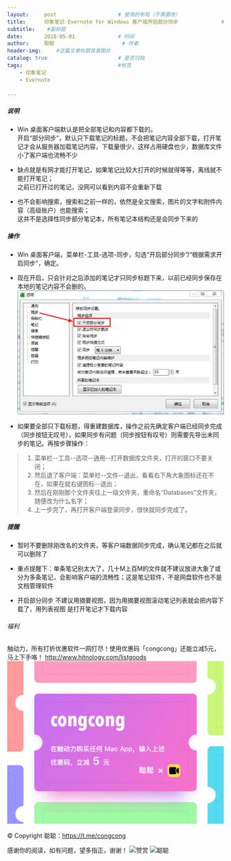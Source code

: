 ```yaml
---
layout:     post                    # 使用的布局（不需要改）
title:      印象笔记 Evernote for Windows 客户端开启部分同步              # 标题 
subtitle:    #副标题
date:       2018-05-01              # 时间
author:     聪聪                      # 作者
header-img:     #这篇文章标题背景图片
catalog: true                       # 是否归档
tags:                               #标签
    - 印象笔记
    - Evernote

---
```


##### 说明
* Win 桌面客户端默认是把全部笔记和内容都下载的。<br/>
开启“部分同步”，默认只下载笔记的标题，不会把笔记内容全部下载，打开笔记才会从服务器加载笔记内容，下载量很少，这样占用硬盘也少，数据库文件小了客户端也流畅不少

* 缺点就是有网才能打开笔记，如果笔记比较大打开的时候就得等等，离线就不能打开笔记；<br/>
之前已打开过的笔记，没网可以看到内容不会重新下载

* 也不会影响搜索，搜索和之前一样的，依然是全文搜索，图片的文字和附件内容（高级账户）也能搜索；<br/>
这并不是选择性同步部分笔记本，所有笔记本结构还是会同步下来的

##### 操作
* Win 桌面客户端，菜单栏-工具-选项-同步，勾选“开启部分同步”/“根据需求开启同步”，确定。
* 现在开启，只会针对之后添加的笔记才只同步标题下来，以前已经同步保存在本地的笔记内容不会删的。
![congcong](/img/Demand-Sync.png)

* 如果要全部只下载标题，得重建数据库，操作之前先确定客户端已经同步完成（同步按钮无叹号），如果同步有问题（同步按钮有叹号）则需要先导出未同步的笔记。再按步骤操作：
> 1. 菜单栏--工具--选项--通用--打开数据库文件夹，打开的窗口不要关闭；<br/>
> 2. 然后退了客户端：菜单栏--文件--退出，看看右下角大象图标还在不在，如果在就右键图标--退出；<br/>
> 3. 然后在刚刚那个文件夹往上一级文件夹，重命名“Databases”文件夹，随便改为什么名字；<br/>
> 4. 上一步完了，再打开客户端登录同步，很快就同步完成了。

##### 提醒
* 暂时不要删除刚改名的文件夹，等客户端数据同步完成，确认笔记都在之后就可以删除了

* 重点提醒下：单条笔记别太大了，几十M上百M的文件就不建议放进大象了或分为多条笔记，会影响客户端的流畅性；这是笔记软件，不是网盘软件也不是文档管理软件

* 开启部分同步 不建议用摘要视图，因为用摘要视图滚动笔记列表就会把内容下载了，用列表视图 是打开笔记才下载内容

###### 福利
触动力，所有打折优惠软件一网打尽！使用优惠码「congcong」还能立减5元，马上下手咯！
<http://www.hitnology.com/listgoods>
![congcong](/img/redeem-congcong.jpg)

&copy; Copyright 聪聪：<https://t.me/congcong>

感谢你的阅读，如有问题，望多指正，谢谢！
![赞赏](http://ww1.sinaimg.cn/mw690/9b84e6acgy1flppiah6tsj20w00w0q5g.jpg)
![聪聪](http://ww1.sinaimg.cn/large/9b84e6acgy1flppiu79amj20ll07awga.jpg)
